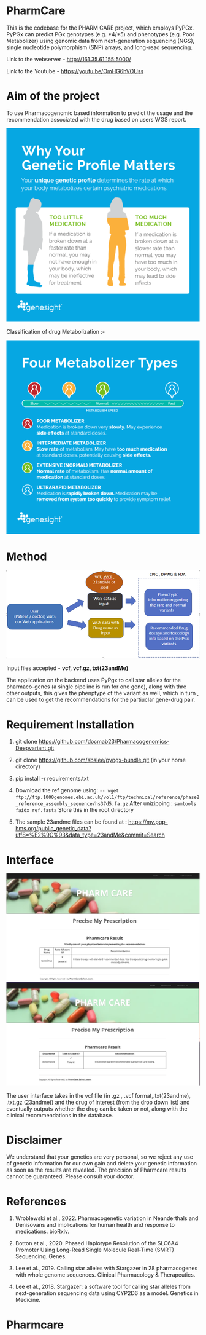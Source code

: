 # PharmCare

This is the codebase for the PHARM CARE project, which employs PyPGx. PyPGx can predict PGx genotypes (e.g. *4/*5) and phenotypes (e.g. Poor Metabolizer) using genomic data from next-generation sequencing (NGS), single nucleotide polymorphism (SNP) arrays, and long-read sequencing.


Link to the webserver - http://161.35.61.155:5000/

Link to the Youtube - https://youtu.be/OmHG6hVOUss


# Aim of the project
To use Pharmacogenomic based information to predict the usage and the recommendation associated with the drug based on users WGS report.

![alt text](assets/intro_dosage.png)


Classification of drug Metabolization :- 

![alt text](assets/metabolizer.png)


# Method
![alt text](assets/workflow.png)


Input files accepted - <b>vcf, vcf.gz, txt(23andMe)</b>


The application on the backend uses PyPgx to call star alleles for the pharmaco-genes (a single pipeline is run for one gene), along with thre other outputs, this gives the phenptype of the variant as well, which in turn , can be used to get the recommendations for the partiuclar gene-drug pair.




# Requirement Installation
1. git clone  https://github.com/docmab23/Pharmacogenomics-Deepvariant.git

2. git clone https://github.com/sbslee/pypgx-bundle.git (in your home directory)

3. pip install -r requirements.txt
4. Download the ref genome using:
`-- wget ftp://ftp.1000genomes.ebi.ac.uk/vol1/ftp/technical/reference/phase2_reference_assembly_sequence/hs37d5.fa.gz`
After unizipping : `samtools faidx ref.fasta`   Store this in the root directory


5. The sample 23andme files can be found at : https://my.pgp-hms.org/public_genetic_data?utf8=%E2%9C%93&data_type=23andMe&commit=Search 


# Interface

![alt text](assets/image1.png)
![alt text](assets/image2.png)

The user interface takes in the vcf file (in .gz , .vcf format,.txt(23andme), .txt.gz (23andme)) and the drug of interest (from the drop down list) and eventually outputs whether the drug can be taken or not, along with the clinical recommendations in the database.



# Disclaimer

We understand that your genetics are very personal, so we reject any use of genetic information for our own gain and delete your genetic information as soon as the results are revealed. The precision of Pharmcare results cannot be guaranteed. Please consult your doctor.

# References
1. Wroblewski et al., 2022. Pharmacogenetic variation in Neanderthals and Denisovans and implications for human health and response to medications. bioRxiv.

2. Botton et al., 2020. Phased Haplotype Resolution of the SLC6A4 Promoter Using Long-Read Single Molecule Real-Time (SMRT) Sequencing. Genes.

3. Lee et al., 2019. Calling star alleles with Stargazer in 28 pharmacogenes with whole genome sequences. Clinical Pharmacology & Therapeutics.

4. Lee et al., 2018. Stargazer: a software tool for calling star alleles from next-generation sequencing data using CYP2D6 as a model. Genetics in Medicine.



# Pharmcare
